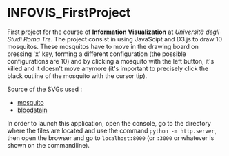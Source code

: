 # INFOVIS_FirstProject
First project for the course of __Information Visualization__ at _Università degli Studi Roma Tre_. The project consist in using JavaScipt and D3.js to draw 10 mosquitos. These mosquitos have to move in the drawing board on pressing 'x' key, forming a different configuration (the possible configurations are 10) and by clicking a mosquito with the left button, it's killed and it doesn't move anymore (it's important to precisely click the black outline of the mosquito with the cursor tip).

Source of the SVGs used :
- [mosquito](https://www.flaticon.com/free-icon/mosquito_1779542)
- [bloodstain](https://www.flaticon.com/free-icon/spot_519043)

In order to launch this application, open the console, go to the directory where the files are located and use the 
command `python -m http.server`, then open the browser and go to `localhost:8000` (or `:3000` or whatever is shown on the commandline).
